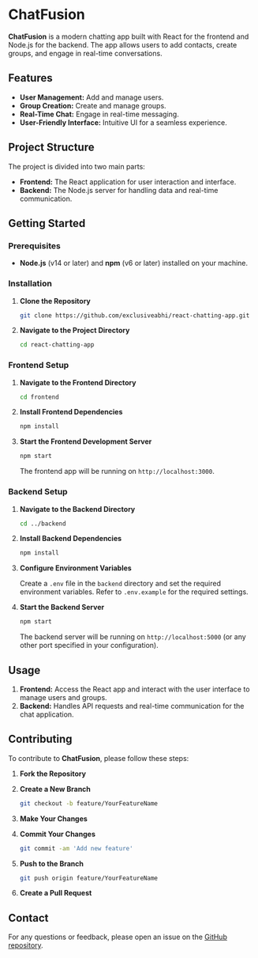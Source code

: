 # ChatFusion

**ChatFusion** is a modern chatting app built with React for the frontend and Node.js for the backend. The app allows users to add contacts, create groups, and engage in real-time conversations.

## Features

- **User Management:** Add and manage users.
- **Group Creation:** Create and manage groups.
- **Real-Time Chat:** Engage in real-time messaging.
- **User-Friendly Interface:** Intuitive UI for a seamless experience.

## Project Structure

The project is divided into two main parts:

- **Frontend:** The React application for user interaction and interface.
- **Backend:** The Node.js server for handling data and real-time communication.

## Getting Started

### Prerequisites

- **Node.js** (v14 or later) and **npm** (v6 or later) installed on your machine.

### Installation

1. **Clone the Repository**

   ```bash
   git clone https://github.com/exclusiveabhi/react-chatting-app.git
   ```

2. **Navigate to the Project Directory**

   ```bash
   cd react-chatting-app
   ```

### Frontend Setup

1. **Navigate to the Frontend Directory**

   ```bash
   cd frontend
   ```

2. **Install Frontend Dependencies**

   ```bash
   npm install
   ```

3. **Start the Frontend Development Server**

   ```bash
   npm start
   ```

   The frontend app will be running on `http://localhost:3000`.

### Backend Setup

1. **Navigate to the Backend Directory**

   ```bash
   cd ../backend
   ```

2. **Install Backend Dependencies**

   ```bash
   npm install
   ```

3. **Configure Environment Variables**

   Create a `.env` file in the `backend` directory and set the required environment variables. Refer to `.env.example` for the required settings.

4. **Start the Backend Server**

   ```bash
   npm start
   ```

   The backend server will be running on `http://localhost:5000` (or any other port specified in your configuration).

## Usage

1. **Frontend:** Access the React app and interact with the user interface to manage users and groups.
2. **Backend:** Handles API requests and real-time communication for the chat application.

## Contributing

To contribute to **ChatFusion**, please follow these steps:

1. **Fork the Repository**
2. **Create a New Branch**

   ```bash
   git checkout -b feature/YourFeatureName
   ```

3. **Make Your Changes**
4. **Commit Your Changes**

   ```bash
   git commit -am 'Add new feature'
   ```

5. **Push to the Branch**

   ```bash
   git push origin feature/YourFeatureName
   ```

6. **Create a Pull Request**

## Contact

For any questions or feedback, please open an issue on the [GitHub repository](https://github.com/exclusiveabhi/react-chatting-app.git).
